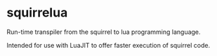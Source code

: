 # squirrelua
Run-time transpiler from the squirrel to lua programming language.

Intended for use with LuaJIT to offer faster execution of squirrel code.
